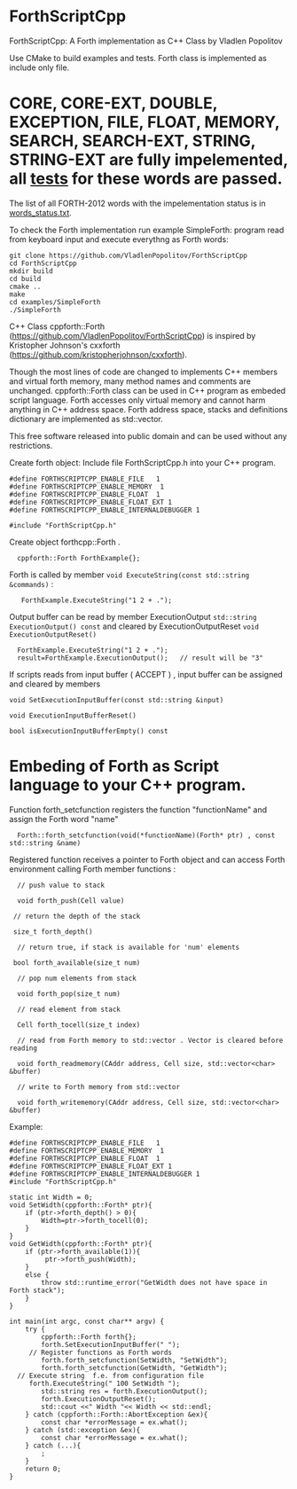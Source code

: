 # ForthScriptCpp

ForthScriptCpp: A Forth implementation as C++ Class by Vladlen Popolitov 

Use CMake to build examples and tests. Forth class is implemented as include only file.

CORE, CORE-EXT, DOUBLE, EXCEPTION, FILE, FLOAT, MEMORY, SEARCH, SEARCH-EXT, STRING, STRING-EXT are fully impelemented, all [tests](tests/unittests/testresults.txt) for these words are passed.
==============================================
The list of all FORTH-2012 words with the impelementation status is in [words_status.txt](words_status.txt). 

To check the Forth implementation run example SimpleForth: program read from keyboard input and execute everythng as Forth words:
```
git clone https://github.com/VladlenPopolitov/ForthScriptCpp
cd ForthScriptCpp
mkdir build
cd build
cmake ..
make
cd examples/SimpleForth
./SimpleForth
```

C++ Class cppforth::Forth (https://github.com/VladlenPopolitov/ForthScriptCpp) 
is inspired by Kristopher Johnson's cxxforth (https://github.com/kristopherjohnson/cxxforth). 

Though the most lines of code are changed to implements C++ members and virtual 
forth memory, many method names and comments are unchanged. cppforth::Forth class
can be used in C++ program as embeded script language. Forth accesses only virtual memory
and cannot harm anything in C++ address space. Forth address space, stacks and definitions
dictionary are implemented as std::vector.

This free software released into public domain and can be used without any restrictions.

 Create forth object:
 Include file ForthScriptCpp.h into your C++ program. 

```
#define FORTHSCRIPTCPP_ENABLE_FILE   1
#define FORTHSCRIPTCPP_ENABLE_MEMORY  1
#define FORTHSCRIPTCPP_ENABLE_FLOAT  1
#define FORTHSCRIPTCPP_ENABLE_FLOAT_EXT 1
#define FORTHSCRIPTCPP_ENABLE_INTERNALDEBUGGER 1

#include "ForthScriptCpp.h"
```

 Create object forthcpp::Forth .

```
  cppforth::Forth ForthExample{};
```

 Forth is called by member `void ExecuteString(const std::string &commands)` :

```
   ForthExample.ExecuteString("1 2 + .");
```

 Output buffer can be read by member  ExecutionOutput `std::string ExecutionOutput() const` and cleared by ExecutionOutputReset `void ExecutionOutputReset()`
```
  ForthExample.ExecuteString("1 2 + .");
  result=ForthExample.ExecutionOutput();   // result will be "3"
```

 If scripts reads from input buffer ( ACCEPT ) , input buffer can be assigned and cleared by members

  `void SetExecutionInputBuffer(const std::string &input)`

  `void ExecutionInputBufferReset()`

  `bool isExecutionInputBufferEmpty() const `

 Embeding of Forth as Script language to your C++ program.
========================================================== 

  Function forth_setcfunction registers the function "functionName" and assign the Forth word "name"

```
  Forth::forth_setcfunction(void(*functionName)(Forth* ptr) , const std::string &name)
```

  Registered function receives a pointer to Forth object and can access Forth environment 
  calling Forth member functions :
```
  // push value to stack

  void forth_push(Cell value)
 
 // return the depth of the stack
 
 size_t forth_depth()

  // return true, if stack is available for 'num' elements
 
 bool forth_available(size_t num) 

  // pop num elements from stack

  void forth_pop(size_t num)

  // read element from stack

  Cell forth_tocell(size_t index)

  // read from Forth memory to std::vector . Vector is cleared before reading

  void forth_readmemory(CAddr address, Cell size, std::vector<char> &buffer)

  // write to Forth memory from std::vector

  void forth_writememory(CAddr address, Cell size, std::vector<char> &buffer)

```

Example:

```
#define FORTHSCRIPTCPP_ENABLE_FILE   1
#define FORTHSCRIPTCPP_ENABLE_MEMORY  1
#define FORTHSCRIPTCPP_ENABLE_FLOAT  1
#define FORTHSCRIPTCPP_ENABLE_FLOAT_EXT 1
#define FORTHSCRIPTCPP_ENABLE_INTERNALDEBUGGER 1
#include "ForthScriptCpp.h"

static int Width = 0;
void SetWidth(cppforth::Forth* ptr){
	if (ptr->forth_depth() > 0){
		Width=ptr->forth_tocell(0);
	}
}
void GetWidth(cppforth::Forth* ptr){
	if (ptr->forth_available(1)){
		 ptr->forth_push(Width);
	}
	else {
		throw std::runtime_error("GetWidth does not have space in Forth stack");
	}
}

int main(int argc, const char** argv) {
	try {
		cppforth::Forth forth{};
		forth.SetExecutionInputBuffer(" ");
	 // Register functions as Forth words		
		forth.forth_setcfunction(SetWidth, "SetWidth");
		forth.forth_setcfunction(GetWidth, "GetWidth");
  // Execute string  f.e. from configuration file
	 forth.ExecuteString(" 100 SetWidth ");
		std::string res = forth.ExecutionOutput();
		forth.ExecutionOutputReset();
		std::cout <<" Width "<< Width << std::endl;
	} catch (cppforth::Forth::AbortException &ex){
		const char *errorMessage = ex.what();
	} catch (std::exception &ex){
		const char *errorMessage = ex.what();
	} catch (...){
		;
	}
	return 0;
}
```
